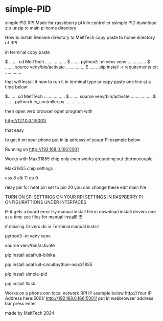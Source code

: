 # simple-PID
simple PID RPI
Made for rassbberry pi kiln controller ssimple PID
download zip unzip to main pi home directory 

How to install
Rename directory to MeltTech copy  paste to home directory of  RPI

in terminal copy paste 

$    ....... cd MeltTech             .................
$    ....... python3 -m venv venv                   ...............
$    ....... source venv/bin/activate                 ...............
$    ....... pip install -r requirements.txt               .............

that will install it now to run it in terminal type or copy  paste one line at a time below

$.......    cd MeltTech                    .................
$    ....... source venv/bin/activate                       ................. 
$    ....... python kiln_controller.py                           ................. 

then open web browser open program with

http://127.0.0.1:5001/

that easy

to get it on your phone put in ip adresss of youur PI example below

Running on http://192.168.0.166:5001


Works with Max31855 chip only even works  grounding out thermocouple

Max31855 chip settings 

css 8
clk 11
do 9

relay pin for heat pin set to         pin 20
you can change these edit main file

TURN ON SPI SETTINGS ON YOUR RPI SETTINGS IN RASPBERRY PI ONFIGURATTIONS UNDER INTERFACES

IF it gets a board error try manual install file in download install drivers one at a time see files for manual install!!!!!



if missing Drivers do in Terminal           manual install

python3 -m venv venv

source venv/bin/activate

pip install adafruit-blinka

pip install adafruit-circuitpython-max31855

pip install simple-pid

pip install flask

Works on  a phone onn local network RPI IP
example below
http://Your IP Address here:5001/
http://192.168.0.166:5001/
put in webbrowser address bar press enter

made by MeltTech 2024
